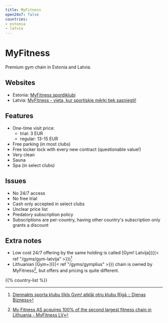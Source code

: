 ```yaml
---
title: MyFitness
open24x7: false
countries:
- estonia
- latvia
---
```


# MyFitness

Premium gym chain in Estonia and Latvia.

## Websites
- Estonia: [MyFitness spordiklubi](https://www.myfitness.ee)
- Latvia: [MyFitness - vieta, kur sportiskie mērķi tiek sasniegti!](https://www.myfitness.lv)

## Features
- One-time visit price: 
    - trial: 3 EUR
    - regular: 13-15 EUR
- Free parking (in most clubs)
- Free locker lock with every new contract (questionable value!)
- Very clean
- Sauna
- Spa (in select clubs)

## Issues
- No 24/7 access
- No free trial
- Cash only accepted in select clubs
- Unclear price list
- Predatory subscription policy
- Subscriptions are per-country, having other country's subscription only grants a discount

## Extra notes
- Low cost 24/7 offering by the same holding is called [Gym! Latvija]({{< ref "/gyms/gym-latvija" >}})[^1]
- Lithuanian [Gym+]({{< ref "/gyms/gymplius" >}}) chain is owned by MyFitness[^2], but offers and pricing is quite different.

{{% country-list %}}

[^1]: [Diennakts sporta klubu tīkls Gym! atklāj otru klubu Rīgā :: Dienas Bizness](https://www.db.lv/zinas/diennakts-sporta-klubu-tikls-gym-atklaj-otru-klubu-riga-503710)
[^2]: [My Fitness AS acquires 100% of the second largest fitness chain in Lithuania - MyFitness LV](https://www.myfitness.lv/en/fitness-acquires-100-second-largest-fitness-chain-lithuania/)
